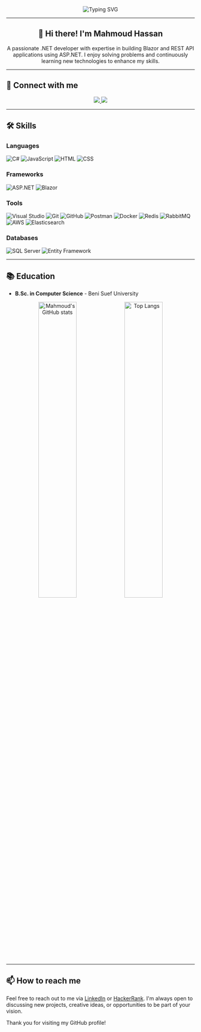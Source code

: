<div align="center">
  <img src="https://readme-typing-svg.demolab.com?font=Fira+Code&weight=500&size=25&pause=1500&color=F75C7E&width=500&lines=Welcome+to+My+GitHub+Profile;Passionate+.NET+Developer;Building+Blazor+and+REST+APIs;Proficient+in+HTML%2C+CSS%2C+JS%2C+C%23" alt="Typing SVG" />
</div>

---

<h2 align="center">👋 Hi there! I'm Mahmoud Hassan</h2>
<p align="center">A passionate .NET developer with expertise in building Blazor and REST API applications using ASP.NET. I enjoy solving problems and continuously learning new technologies to enhance my skills.</p>

---

## 🔗 Connect with me
<p align="center">
  <a href="https://www.linkedin.com/in/mah-hassan" target="_blank">
    <img src="https://img.shields.io/badge/LinkedIn-0A66C2?style=for-the-badge&logo=linkedin&logoColor=white" />
  </a>
  <a href="https://www.hackerrank.com/profile/mahmoudbus7" target="_blank">
    <img src="https://img.shields.io/badge/HackerRank-00EA64?style=for-the-badge&logo=hackerrank&logoColor=white" />
  </a>
</p>

---

## 🛠 Skills
### Languages
![C#](https://img.shields.io/badge/C%23-239120?style=for-the-badge&logo=c-sharp&logoColor=white)
![JavaScript](https://img.shields.io/badge/JavaScript-F7DF1E?style=for-the-badge&logo=javascript&logoColor=black)
![HTML](https://img.shields.io/badge/HTML-E34F26?style=for-the-badge&logo=html5&logoColor=white)
![CSS](https://img.shields.io/badge/CSS-1572B6?style=for-the-badge&logo=css3&logoColor=white)

### Frameworks
![ASP.NET](https://img.shields.io/badge/ASP.NET-5C2D91?style=for-the-badge&logo=dot-net&logoColor=white)
![Blazor](https://img.shields.io/badge/Blazor-512BD4?style=for-the-badge&logo=blazor&logoColor=white)

### Tools
![Visual Studio](https://img.shields.io/badge/Visual_Studio-5C2D91?style=for-the-badge&logo=visual-studio&logoColor=white)
![Git](https://img.shields.io/badge/Git-F05032?style=for-the-badge&logo=git&logoColor=white)
![GitHub](https://img.shields.io/badge/GitHub-181717?style=for-the-badge&logo=github&logoColor=white)
![Postman](https://img.shields.io/badge/Postman-FF6C37?style=for-the-badge&logo=postman&logoColor=white)
![Docker](https://img.shields.io/badge/Docker-2496ED?style=for-the-badge&logo=docker&logoColor=white)
![Redis](https://img.shields.io/badge/Redis-DC382D?style=for-the-badge&logo=redis&logoColor=white)
![RabbitMQ](https://img.shields.io/badge/RabbitMQ-FF6600?style=for-the-badge&logo=rabbitmq&logoColor=white)
![AWS](https://img.shields.io/badge/AWS-232F3E?style=for-the-badge&logo=amazon-aws&logoColor=white)
![Elasticsearch](https://img.shields.io/badge/Elasticsearch-005571?style=for-the-badge&logo=elasticsearch&logoColor=white)

### Databases
![SQL Server](https://img.shields.io/badge/SQL_Server-CC2927?style=for-the-badge&logo=microsoft-sql-server&logoColor=white)
![Entity Framework](https://img.shields.io/badge/Entity_Framework-512BD4?style=for-the-badge&logo=entity-framework&logoColor=white)

---

## 📚 Education
- **B.Sc. in Computer Science** - Beni Suef University

<div align="center">
  <img src="https://github-readme-stats.vercel.app/api?username=mah-hassan&show_icons=true&theme=radical&line_height=32" alt="Mahmoud's GitHub stats" width="45%" />
  <img src="https://github-readme-stats.vercel.app/api/top-langs/?username=mah-hassan&layout=compact&theme=radical&langs_count=6&hide=jupyter%20notebook" alt="Top Langs" width="45%" />
</div>

---

## 📫 How to reach me
Feel free to reach out to me via [LinkedIn](https://www.linkedin.com/in/mah-hassan) or [HackerRank](https://www.hackerrank.com/profile/mahmoudbus7). I'm always open to discussing new projects, creative ideas, or opportunities to be part of your vision.

Thank you for visiting my GitHub profile!
